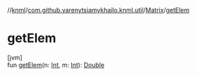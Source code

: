 //[knml](../../../index.md)/[com.github.varenytsiamykhailo.knml.util](../index.md)/[Matrix](index.md)/[getElem](get-elem.md)

# getElem

[jvm]\
fun [getElem](get-elem.md)(n: [Int](https://kotlinlang.org/api/latest/jvm/stdlib/kotlin/-int/index.html), m: [Int](https://kotlinlang.org/api/latest/jvm/stdlib/kotlin/-int/index.html)): [Double](https://kotlinlang.org/api/latest/jvm/stdlib/kotlin/-double/index.html)
